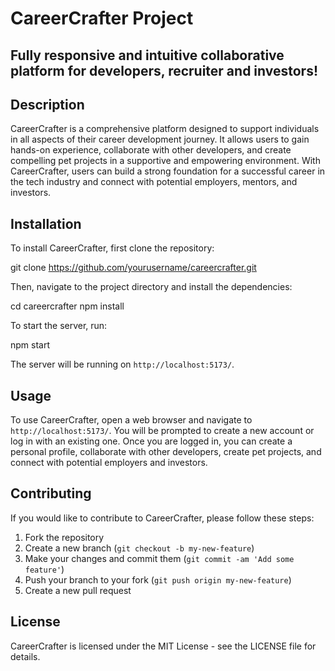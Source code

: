 # CareerCrafter Project

## Fully responsive and intuitive collaborative platform for developers, recruiter and investors!

## Description
CareerCrafter is a comprehensive platform designed to support individuals in all aspects of their career development journey. It allows users to gain hands-on experience, collaborate with other developers, and create compelling pet projects in a supportive and empowering environment. With CareerCrafter, users can build a strong foundation for a successful career in the tech industry and connect with potential employers, mentors, and investors.

## Installation
To install CareerCrafter, first clone the repository:

git clone https://github.com/yourusername/careercrafter.git


Then, navigate to the project directory and install the dependencies:

cd careercrafter
npm install


To start the server, run:

npm start


The server will be running on `http://localhost:5173/`.

## Usage
To use CareerCrafter, open a web browser and navigate to `http://localhost:5173/`. You will be prompted to create a new account or log in with an existing one. Once you are logged in, you can create a personal profile, collaborate with other developers, create pet projects, and connect with potential employers and investors.

## Contributing
If you would like to contribute to CareerCrafter, please follow these steps:

1. Fork the repository
2. Create a new branch (`git checkout -b my-new-feature`)
3. Make your changes and commit them (`git commit -am 'Add some feature'`)
4. Push your branch to your fork (`git push origin my-new-feature`)
5. Create a new pull request

## License
CareerCrafter is licensed under the MIT License - see the LICENSE file for details.
